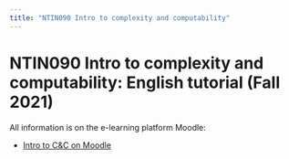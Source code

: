 ```yaml
---
title: "NTIN090 Intro to complexity and computability"
---
```


# NTIN090 Intro to complexity and computability: English tutorial (Fall 2021)

All information is on the e-learning platform Moodle:
* [Intro to C&C on Moodle](https://dl1.cuni.cz/course/view.php?id=10132)